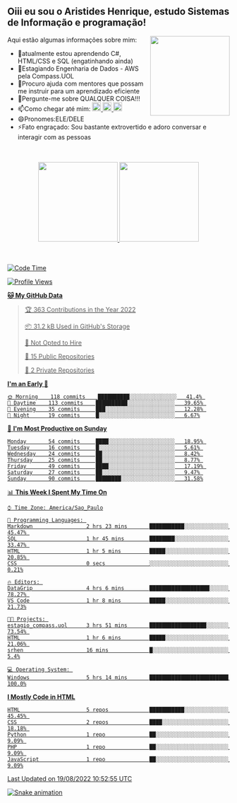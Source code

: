 ## Oiii eu sou o Aristides Henrique, estudo Sistemas de Informação e programação!

<div >
Aqui estão algumas informações sobre mim:<img align="right" height="180em" src="https://user-images.githubusercontent.com/97318481/177042589-45d62122-82a9-4a32-b3a7-87b322825b2f.png">
</div>

- 🌱atualmente estou aprendendo C#, HTML/CSS e SQL (engatinhando ainda)
- 👯Estagiando Engenharia de Dados - AWS pela Compass.UOL
- 🤔Procuro ajuda com mentores que possam me instruir para um aprendizado eficiente
- 💬Pergunte-me sobre QUALQUER COISA!!!
- 📫Como chegar até mim:
  <a href="https://www.instagram.com/aryhenry/" target="_blank">
  <img src="https://img.shields.io/badge/-Instagram-%23E4405F?style=for-the-badge&logo=instagram&logoColor=black" height="20px">
  </a>
  <a href="https://www.linkedin.com/in/aristides-henrique/" target="_blank">
  <img src="https://img.shields.io/badge/-LinkedIn-%230077B5?style=for-the-badge&logo=linkedin&logoColor=black" height="20px">
  </a> 
  <a href="mailto:arihenriqueuna@gmail.com">
  <img src="https://img.shields.io/badge/-Gmail-%23333?style=for-the-badge&logo=gmail&logoColor=white" height="20px">
  </a>
- 😄Pronomes:ELE/DELE
- ⚡Fato engraçado: Sou bastante extrovertido e adoro conversar e interagir com as pessoas
<br/>
<br/>
<div align="center">
  <a href="https://github.com/arihenrique">
  <img height="180em" src="https://github-readme-stats.vercel.app/api?username=arihenrique&show_icons=true&theme=dracula&include_all_commits=true&count_private=true"/>
  <img height="180em" src="https://github-readme-stats.vercel.app/api/top-langs/?username=arihenrique&layout=compact&langs_count=7&theme=dracula"/>
</div><br/><br/>

<!--START_SECTION:waka-->
![Code Time](http://img.shields.io/badge/Code%20Time-47%20hrs%2037%20mins-blue)

![Profile Views](http://img.shields.io/badge/Profile%20Views-7-blue)

**🐱 My GitHub Data** 

> 🏆 363 Contributions in the Year 2022
 > 
> 📦 31.2 kB Used in GitHub's Storage 
 > 
> 🚫 Not Opted to Hire
 > 
> 📜 15 Public Repositories 
 > 
> 🔑 2 Private Repositories  
 > 
**I'm an Early 🐤** 

```text
🌞 Morning    118 commits    ██████████░░░░░░░░░░░░░░░   41.4% 
🌆 Daytime    113 commits    ██████████░░░░░░░░░░░░░░░   39.65% 
🌃 Evening    35 commits     ███░░░░░░░░░░░░░░░░░░░░░░   12.28% 
🌙 Night      19 commits     █░░░░░░░░░░░░░░░░░░░░░░░░   6.67%

```
📅 **I'm Most Productive on Sunday** 

```text
Monday       54 commits     ████░░░░░░░░░░░░░░░░░░░░░   18.95% 
Tuesday      16 commits     █░░░░░░░░░░░░░░░░░░░░░░░░   5.61% 
Wednesday    24 commits     ██░░░░░░░░░░░░░░░░░░░░░░░   8.42% 
Thursday     25 commits     ██░░░░░░░░░░░░░░░░░░░░░░░   8.77% 
Friday       49 commits     ████░░░░░░░░░░░░░░░░░░░░░   17.19% 
Saturday     27 commits     ██░░░░░░░░░░░░░░░░░░░░░░░   9.47% 
Sunday       90 commits     ████████░░░░░░░░░░░░░░░░░   31.58%

```


📊 **This Week I Spent My Time On** 

```text
⌚︎ Time Zone: America/Sao_Paulo

💬 Programming Languages: 
Markdown                 2 hrs 23 mins       ███████████░░░░░░░░░░░░░░   45.47% 
SQL                      1 hr 45 mins        ████████░░░░░░░░░░░░░░░░░   33.47% 
HTML                     1 hr 5 mins         █████░░░░░░░░░░░░░░░░░░░░   20.85% 
CSS                      0 secs              ░░░░░░░░░░░░░░░░░░░░░░░░░   0.21%

🔥 Editors: 
DataGrip                 4 hrs 6 mins        ███████████████████░░░░░░   78.27% 
VS Code                  1 hr 8 mins         █████░░░░░░░░░░░░░░░░░░░░   21.73%

🐱‍💻 Projects: 
estagio_compass.uol      3 hrs 51 mins       ██████████████████░░░░░░░   73.54% 
HTML                     1 hr 6 mins         █████░░░░░░░░░░░░░░░░░░░░   21.06% 
srhen                    16 mins             █░░░░░░░░░░░░░░░░░░░░░░░░   5.4%

💻 Operating System: 
Windows                  5 hrs 14 mins       █████████████████████████   100.0%

```

**I Mostly Code in HTML** 

```text
HTML                     5 repos             ███████████░░░░░░░░░░░░░░   45.45% 
CSS                      2 repos             ████░░░░░░░░░░░░░░░░░░░░░   18.18% 
Python                   1 repo              ██░░░░░░░░░░░░░░░░░░░░░░░   9.09% 
PHP                      1 repo              ██░░░░░░░░░░░░░░░░░░░░░░░   9.09% 
JavaScript               1 repo              ██░░░░░░░░░░░░░░░░░░░░░░░   9.09%

```



 Last Updated on 19/08/2022 10:52:55 UTC
<!--END_SECTION:waka-->

![Snake animation](https://github.com/arihenrique/arihenrique/blob/output/github-contribution-grid-snake.svg)
